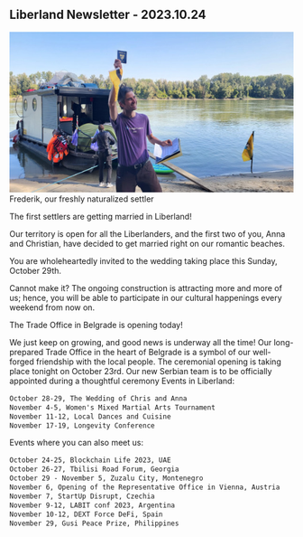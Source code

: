 Liberland Newsletter - 2023.10.24
---------------------------------

![freshly naturalized settler](/images/fb-naturalized-settler-600x500.jpg)
Frederik, our freshly naturalized settler


The first settlers are getting married in Liberland!


Our territory is open for all the Liberlanders, and the first two of you, Anna and Christian, have decided to get married right on our romantic beaches. 

 

You are wholeheartedly invited to the wedding taking place this Sunday, October 29th.

 

Cannot make it? The ongoing construction is attracting more and more of us; hence, you will be able to participate in our cultural happenings every weekend from now on.

 
The Trade Office in Belgrade is opening today!

 

We just keep on growing, and good news is underway all the time! Our long-prepared Trade Office in the heart of Belgrade is a symbol of our well-forged friendship with the local people. The ceremonial opening is taking place tonight on October 23rd. Our new Serbian team is to be officially appointed during a thoughtful ceremony
Events in Liberland:

    October 28-29, The Wedding of Chris and Anna
    November 4-5, Women's Mixed Martial Arts Tournament
    November 11-12, Local Dances and Cuisine
    November 17-19, Longevity Conference

 
Events where you can also meet us:

    October 24-25, Blockchain Life 2023, UAE
    October 26-27, Tbilisi Road Forum, Georgia
    October 29 - November 5, Zuzalu City, Montenegro
    November 6, Opening of the Representative Office in Vienna, Austria
    November 7, StartUp Disrupt, Czechia
    November 9-12, LABIT conf 2023, Argentina
    November 10-12, DEXT Force DeFi, Spain
    November 29, Gusi Peace Prize, Philippines

